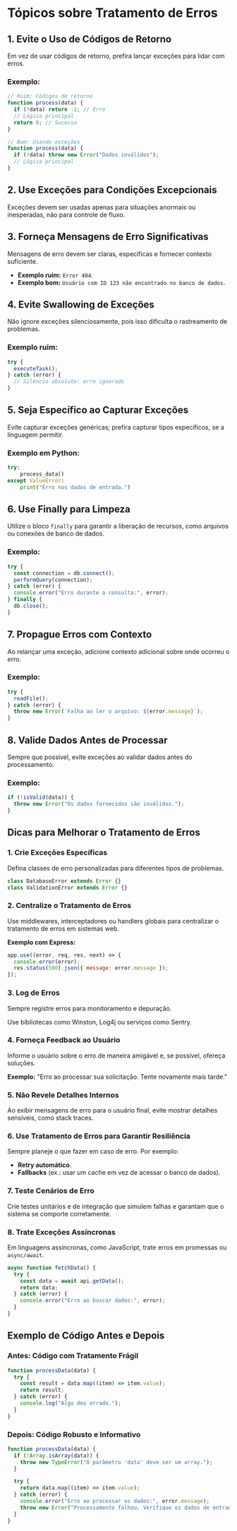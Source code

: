 # Tópicos sobre Tratamento de Erros

## 1. Evite o Uso de Códigos de Retorno

Em vez de usar códigos de retorno, prefira lançar exceções para lidar com erros.

### Exemplo:

```javascript
// Ruim: Códigos de retorno
function process(data) {
  if (!data) return -1; // Erro
  // Lógica principal
  return 0; // Sucesso
}

// Bom: Usando exceções
function process(data) {
  if (!data) throw new Error("Dados inválidos");
  // Lógica principal
}
```

## 2. Use Exceções para Condições Excepcionais

Exceções devem ser usadas apenas para situações anormais ou inesperadas, não para controle de fluxo.

## 3. Forneça Mensagens de Erro Significativas

Mensagens de erro devem ser claras, específicas e fornecer contexto suficiente.

- **Exemplo ruim:** `Error 404`.
- **Exemplo bom:** `Usuário com ID 123 não encontrado no banco de dados`.

## 4. Evite Swallowing de Exceções

Não ignore exceções silenciosamente, pois isso dificulta o rastreamento de problemas.

### Exemplo ruim:

```javascript
try {
  executeTask();
} catch (error) {
  // Silêncio absoluto: erro ignorado
}
```

## 5. Seja Específico ao Capturar Exceções

Evite capturar exceções genéricas; prefira capturar tipos específicos, se a linguagem permitir.

### Exemplo em Python:

```python
try:
    process_data()
except ValueError:
    print("Erro nos dados de entrada.")
```

## 6. Use Finally para Limpeza

Utilize o bloco `finally` para garantir a liberação de recursos, como arquivos ou conexões de banco de dados.

### Exemplo:

```javascript
try {
  const connection = db.connect();
  performQuery(connection);
} catch (error) {
  console.error("Erro durante a consulta:", error);
} finally {
  db.close();
}
```

## 7. Propague Erros com Contexto

Ao relançar uma exceção, adicione contexto adicional sobre onde ocorreu o erro.

### Exemplo:

```javascript
try {
  readFile();
} catch (error) {
  throw new Error(`Falha ao ler o arquivo: ${error.message}`);
}
```

## 8. Valide Dados Antes de Processar

Sempre que possível, evite exceções ao validar dados antes do processamento.

### Exemplo:

```javascript
if (!isValid(data)) {
  throw new Error("Os dados fornecidos são inválidos.");
}
```

## Dicas para Melhorar o Tratamento de Erros

### 1. Crie Exceções Específicas

Defina classes de erro personalizadas para diferentes tipos de problemas.

```javascript
class DatabaseError extends Error {}
class ValidationError extends Error {}
```

### 2. Centralize o Tratamento de Erros

Use middlewares, interceptadores ou handlers globais para centralizar o tratamento de erros em sistemas web.

**Exemplo com Express:**

```javascript
app.use((error, req, res, next) => {
  console.error(error);
  res.status(500).json({ message: error.message });
});
```

### 3. Log de Erros

Sempre registre erros para monitoramento e depuração.

Use bibliotecas como Winston, Log4j ou serviços como Sentry.

### 4. Forneça Feedback ao Usuário

Informe o usuário sobre o erro de maneira amigável e, se possível, ofereça soluções.

**Exemplo:** "Erro ao processar sua solicitação. Tente novamente mais tarde."

### 5. Não Revele Detalhes Internos

Ao exibir mensagens de erro para o usuário final, evite mostrar detalhes sensíveis, como stack traces.

### 6. Use Tratamento de Erros para Garantir Resiliência

Sempre planeje o que fazer em caso de erro. Por exemplo:

- **Retry automático**.
- **Fallbacks** (ex.: usar um cache em vez de acessar o banco de dados).

### 7. Teste Cenários de Erro

Crie testes unitários e de integração que simulem falhas e garantam que o sistema se comporte corretamente.

### 8. Trate Exceções Assíncronas

Em linguagens assíncronas, como JavaScript, trate erros em promessas ou `async/await`.

```javascript
async function fetchData() {
  try {
    const data = await api.getData();
    return data;
  } catch (error) {
    console.error("Erro ao buscar dados:", error);
  }
}
```

## Exemplo de Código Antes e Depois

### Antes: Código com Tratamento Frágil

```javascript
function processData(data) {
  try {
    const result = data.map((item) => item.value);
    return result;
  } catch (error) {
    console.log("Algo deu errado.");
  }
}
```

### Depois: Código Robusto e Informativo

```javascript
function processData(data) {
  if (!Array.isArray(data)) {
    throw new TypeError("O parâmetro 'data' deve ser um array.");
  }

  try {
    return data.map((item) => item.value);
  } catch (error) {
    console.error("Erro ao processar os dados:", error.message);
    throw new Error("Processamento falhou. Verifique os dados de entrada.");
  }
}
```
